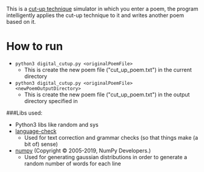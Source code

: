 This is a [cut-up technique](https://en.wikipedia.org/wiki/Cut-up_technique) simulator in which you enter a poem, the program intelligently applies the cut-up technique to it and writes another poem based on it.

# How to run
* ``python3 digital_cutup.py <originalPoemFile>``
  - This is create the new poem file ("cut_up_poem.txt") in the current directory
* ``python3 digital_cutup.py <originalPoemFile> <newPoemOutputDirectory>``
  - This is create the new poem file ("cut_up_poem.txt") in the output directory specified in <newPoemOutputDirectory>

###Libs used:
* Python3 libs like random and sys
* [language-check](https://pypi.org/project/language-check/)
  - Used for text correction and grammar checks (so that things make (a bit of) sense)
* [numpy](https://pypi.org/project/numpy/) (Copyright © 2005-2019, NumPy Developers.)
  - Used for generating gaussian distributions in order to generate a random number of words for each line
